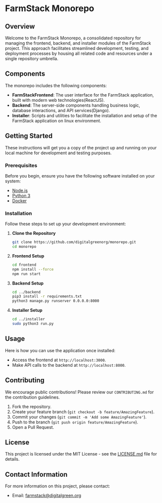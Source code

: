 # FarmStack Monorepo

## Overview
Welcome to the FarmStack Monorepo, a consolidated repository for managing the frontend, backend, and installer modules of the FarmStack project. This approach facilitates streamlined development, testing, and deployment processes by housing all related code and resources under a single repository umbrella.

## Components
The monorepo includes the following components:

- **FarmStackFrontend**: The user interface for the FarmStack application, built with modern web technologies(ReactJS).
- **Backend**: The server-side components handling business logic, database interactions, and API services(Django).
- **Installer**: Scripts and utilities to facilitate the installation and setup of the FarmStack application on linux environment.

## Getting Started
These instructions will get you a copy of the project up and running on your local machine for development and testing purposes.

### Prerequisites
Before you begin, ensure you have the following software installed on your system:

- [Node.js](https://nodejs.org/en/download/)
- [Python 3](https://www.python.org/downloads/)
- [Docker](https://docs.docker.com/get-docker/)

### Installation
Follow these steps to set up your development environment:

1. **Clone the Repository**
    ```bash
    git clone https://github.com/digitalgreenorg/monorepo.git
    cd monorepo
    ```

2. **Frontend Setup**
    ```bash
    cd frontend
    npm install --force
    npm run start
    ```

3. **Backend Setup**
    ```bash
    cd ../backend
    pip3 install -r requirements.txt
    python3 manage.py runserver 0.0.0.0:8000
    ```

4. **Installer Setup**
    ```bash
    cd ../installer
    sudo python3 run.py
    ```

## Usage
Here is how you can use the application once installed:

- Access the frontend at `http://localhost:3000`.
- Make API calls to the backend at `http://localhost:8000`.

## Contributing
We encourage public contributions! Please review our `CONTRIBUTING.md` for the contribution guidelines.

1. Fork the repository.
2. Create your feature branch (`git checkout -b feature/AmazingFeature`).
3. Commit your changes (`git commit -m 'Add some AmazingFeature'`).
4. Push to the branch (`git push origin feature/AmazingFeature`).
5. Open a Pull Request.

## License
This project is licensed under the MIT License - see the [LICENSE.md](LICENSE) file for details.

## Contact Information
For more information on this project, please contact:

- Email: farmstack@digitalgreen.org

